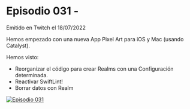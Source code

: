 # Episodio 031 - 

Emitido en Twitch el 18/07/2022 

Hemos empezado con una nueva App Pixel Art para iOS y Mac (usando Catalyst).

Hemos visto: 
- Reorganizar el código para crear Realms con una Configuración determinada.
- Reactivar SwiftLint!
- Borrar datos con Realm

[![Episodio 031](http://img.youtube.com/vi/0tu4_koPVN4/0.jpg)](https://youtu.be/0tu4_koPVN4)
